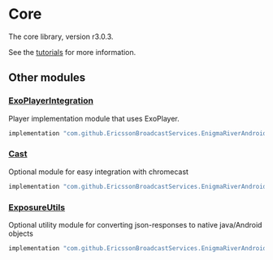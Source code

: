# Core

The core library, version r3.0.3.

See the [tutorials](tutorials/index.md) for more information.

## Other modules

### [ExoPlayerIntegration](https://github.com/EricssonBroadcastServices/EnigmaRiverAndroidExoPlayerIntegration/tree/r3.0.3)

<p>Player implementation module that uses ExoPlayer.</p>

```gradle
implementation "com.github.EricssonBroadcastServices.EnigmaRiverAndroid:exoplayerintegration:r3.0.3"
```

### [Cast](https://github.com/EricssonBroadcastServices/EnigmaRiverAndroidCast/tree/r3.0.3)

<p>Optional module for easy integration with chromecast</p>

```gradle
implementation "com.github.EricssonBroadcastServices.EnigmaRiverAndroid:cast:r3.0.3"
```

### [ExposureUtils](https://github.com/EricssonBroadcastServices/EnigmaRiverAndroidExposureUtils/tree/r3.0.3)

<p>Optional utility module for converting json-responses to native java/Android objects</p>

```gradle
implementation "com.github.EricssonBroadcastServices.EnigmaRiverAndroid:exposureUtils:r3.0.3"
```